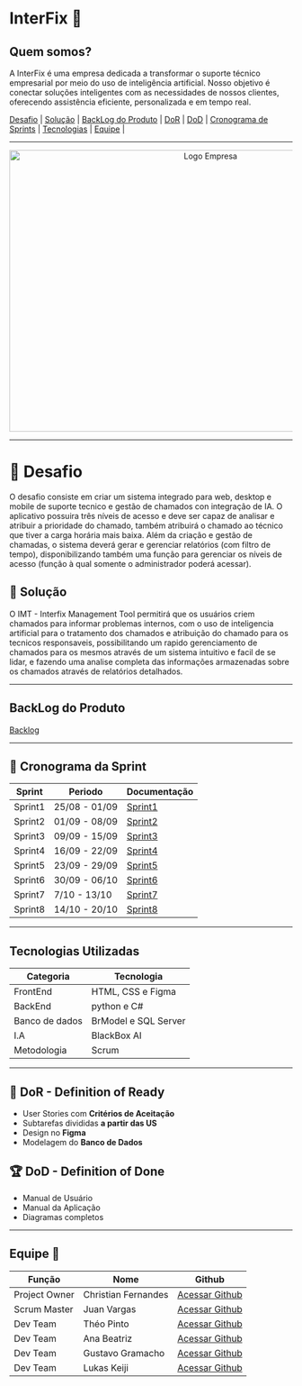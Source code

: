 # InterFix 🚀
## Quem somos?
A InterFix é uma empresa dedicada a transformar o suporte técnico empresarial por meio do uso de inteligência artificial. Nosso objetivo é conectar soluções inteligentes com as necessidades de nossos clientes, oferecendo assistência eficiente, personalizada e em tempo real.
<p align="center">
  
  <a href ="#desafio"> Desafio</a>  |
  <a href ="#solucao"> Solução</a>  | 
  [BackLog do Produto](https://github.com/ChristianFernandesLemos/InterFix/blob/main/Backlog/Backlog%20do%20Produto.md) | 
  <a href ="#dor">DoR</a>  |
  <a href ="#dod">DoD</a>  |
  <a href ="#sprint"> Cronograma de Sprints</a> |
  <a href ="#tecnologias">Tecnologias</a> |
  <a href ="#equipe"> Equipe</a> |
</p>

---

<p align="center"><img width="700" height="500" alt="Logo Empresa" src="https://github.com/user-attachments/assets/8aa8a096-88fa-4be4-952c-946d63ceed66">

---

# 🏅 Desafio
<a id="desafio"></a>

O desafio consiste em criar um sistema integrado para web, desktop e mobile de suporte tecnico e gestão de chamados con integração de IA. O aplicativo possuira três níveis de acesso e deve ser capaz de analisar e atribuir a prioridade do chamado, também atribuirá o chamado ao técnico que tiver a carga horária mais baixa. Além da criação e gestão de chamadas, o sistema deverá gerar e gerenciar relatórios (com filtro de tempo), disponibilizando também uma função para gerenciar os níveis de acesso (função à qual somente o administrador poderá acessar).

## 🏅 Solução 
<a id="solucao"></a>

O IMT - Interfix Management Tool permitirá que os usuários criem chamados para informar problemas internos, com o uso de inteligencia artificial para o tratamento dos chamados e atribuição do chamado para os tecnicos responsaveis, possibilitando um rapido gerenciamento de chamados para os mesmos através de um sistema intuitivo e facil de se lidar, e fazendo uma analise completa das informações armazenadas sobre os chamados através de relatórios detalhados.

---
## BackLog do Produto

[Backlog](https://github.com/ChristianFernandesLemos/InterFix/blob/main/Backlog/Backlog%20do%20Produto.md)

---

## 📅 Cronograma da Sprint
<a id="sprint"></a>

Sprint   |Periodo  | Documentação
---------|------------|---------------|
Sprint1  |25/08 - 01/09|[Sprint1](https://github.com/ChristianFernandesLemos/InterFix/blob/main/Scrum/Relatório%20Sprints/Sprint1.md)|
Sprint2  |01/09 - 08/09  |[Sprint2](https://github.com/ChristianFernandesLemos/InterFix/blob/main/Scrum/Relatório%20Sprints/Sprint2.md)|
Sprint3  |09/09 - 15/09 |[Sprint3](https://github.com/ChristianFernandesLemos/InterFix/blob/main/Scrum/Relat%C3%B3rio%20Sprints/Sprint3.md)|
Sprint4  |16/09 - 22/09|[Sprint4](https://github.com/ChristianFernandesLemos/InterFix/blob/main/Scrum/Relatório%20Sprints/Sprint4.md)|
Sprint5  |23/09 - 29/09  |[Sprint5](https://github.com/ChristianFernandesLemos/InterFix/blob/main/Scrum/Relatório%20Sprints/Sprint5.md)|
Sprint6  |30/09 - 06/10 |[Sprint6](https://github.com/ChristianFernandesLemos/InterFix/blob/main/Scrum/Relatório%20Sprints/Sprint6.md)|
Sprint7  |7/10 - 13/10  |[Sprint7](https://github.com/ChristianFernandesLemos/InterFix/blob/main/Scrum/Relatório%20Sprints/Sprint7.md)|
Sprint8  |14/10 - 20/10 |[Sprint8](https://github.com/ChristianFernandesLemos/InterFix/blob/main/Scrum/Relatório%20Sprints/Sprint8.md)|


---

## Tecnologias Utilizadas

<a id="tecnologias"></a>

Categoria | Tecnologia 
----------|---------------|
FrontEnd  | HTML, CSS e Figma |
BackEnd | python e C# |
Banco de dados | BrModel e SQL Server|
I.A | BlackBox AI |
Metodologia | 	Scrum |

---

## 🏃‍ DoR - Definition of Ready 
<a id="dor"></a>

* User Stories com **Critérios de Aceitação**
* Subtarefas divididas **a partir das US**
* Design no **Figma**
* Modelagem do **Banco de Dados**

## 🏆 DoD - Definition of Done
<a id="dod"></a>

* Manual de Usuário
* Manual da Aplicação
* Diagramas completos

---

## Equipe 👥
<a id="equipe"></a>

Função       | Nome                | Github                                                       |
------------ | --------------------| -------------------------------------------------------------|
Project Owner| Christian Fernandes | [Acessar Github](https://github.com/ChristianFernandesLemos) |
Scrum Master | Juan Vargas         | [Acessar Github](https://github.com/RenteriaJuan)            |
Dev Team     | Théo Pinto          | [Acessar Github](https://github.com/Thorphinm)               |
Dev Team     | Ana Beatriz         | [Acessar Github](https://github.com/Anasouza2802)            |
Dev Team     |Gustavo Gramacho     | [Acessar Github](https://github.com/gramachoo)               |
Dev Team     | Lukas Keiji         | [Acessar Github](https://github.com/Lucaskeiji)              |

        
